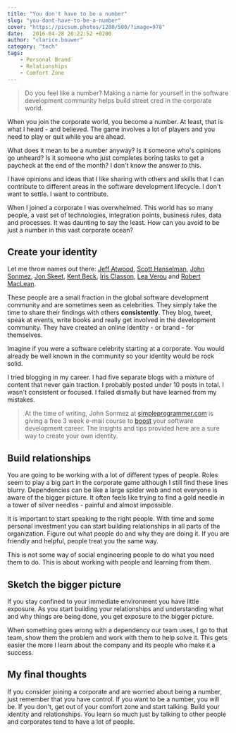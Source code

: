 ```yaml
---
title: "You don't have to be a number"
slug: "you-dont-have-to-be-a-number"
cover: "https://picsum.photos/1280/500/?image=978"
date:   2016-04-28 20:22:52 +0200
author: "clarice.bouwer"
category: "tech"
tags:
    - Personal Brand
    - Relationships
    - Comfort Zone
---
```


> Do you feel like a number? Making a name for yourself in the software
  development community helps build street cred in the corporate world.

When you join the corporate world, you become a number. At least, that is what
I heard - and believed. The game involves a lot of players and you need to play
or quit while you are ahead.

What does it mean to be a number anyway? Is it someone who's opinions go
unheard? Is it someone who just completes boring tasks to get a paycheck at the
end of the month? I don't know the answer to this.

I have opinions and ideas that I like sharing with others and skills that I
can contribute to different areas in the software development lifecycle. I
don't want to settle. I want to contribute.

When I joined a corporate I was overwhelmed. This world has so many people,
a vast set of technologies, integration points, business rules, data and
processes. It was daunting to say the least. How can you avoid to be just a
number in this vast corporate ocean?

## Create your identity
Let me throw names out there: [Jeff Atwood](http://blog.codinghorror.com/),
[Scott Hanselman](http://www.hanselman.com/), [John Sonmez](http://simpleprogrammer.com/),
[Jon Skeet](https://codeblog.jonskeet.uk/), [Kent Beck](http://c2.com/cgi/wiki?KentBeck),
[Iris Classon](http://irisclasson.com/), [Lea Verou](http://lea.verou.me/) and
[Robert MacLean](http://www.sadev.co.za/).

These people are a small fraction in the global software development community
and are sometimes seen as celebrities. They simply take the time to share their
findings with others **consistently**. They blog, tweet, speak at
events, write books and really get involved in the development community.
They have created an online identity - or brand - for themselves.

Imagine if you were a software celebrity starting at a corporate. You would
already be well known in the community so your identity would be rock solid.

I tried blogging in my career. I had five separate blogs with a mixture of
content that never gain traction. I probably posted under 10 posts in total. I
wasn't consistent or focused. I failed dismally but have learned from my mistakes.

>At the time of writing, John Sonmez at [simpleprogrammer.com](http://simpleprogrammer.com/)
is giving a free 3 week e-mail course to [boost](http://devcareerboost.com/blog-course/)
your software development career. The insights and tips provided here are a sure
way to create your own identity.

## Build relationships
You are going to be working with a lot of different types of people. Roles seem
to play a big part in the corporate game although I still find these lines blurry.
Dependencies can be like a large spider web and not everyone is aware of the
bigger picture. It often feels like trying to find a gold needle in a tower of
silver needles - painful and almost impossible.

It is important to start speaking to the right people. With time and some
personal investment you can start building relationships in all parts of the
organization. Figure out what people do and why they are doing it. If you are
friendly and helpful, people treat you the same way.

This is not some way of social engineering people to do what you need them to do.
This is about working with people and learning from them.

## Sketch the bigger picture
If you stay confined to your immediate environment you have little exposure.
As you start building your relationships and understanding what and why things
are being done, you get exposure to the bigger picture.

When something goes wrong with a dependency our team uses, I go to that team,
show them the problem and work with them to help solve it. This gets easier the
more I learn about the company and its people who make it a success.

## My final thoughts
If you consider joining a corporate and are worried about being a number,
just remember that you have control. If you want to be a number, you will
be. If you don't, get out of your comfort zone and start talking.
Build your identity and relationships. You learn so much just by talking to
other people and corporates tend to have a lot of people.
